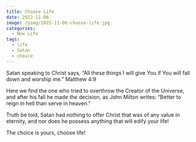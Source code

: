 ```yaml
---
title: Choose Life
date: 2022-11-06
image: /pimg/2022-11-06-choose-life.jpg
categories:
  - New Life
tags:
  - life
  - Satan
  - choice
---
```


<p data-block-key="201ts">Satan speaking to Christ says, “All these things I will give You if You will fall down and worship me.” Matthew 4:9 </p><p data-block-key="5c7c1">Here we find the one who tried to overthrow the Creator of the Universe, and after his fall he made the decision, as John Milton writes: “Better to reign in hell than serve in heaven.”</p><p data-block-key="a09s6">Truth be told, Satan had nothing to offer Christ that was of any value in eternity, and nor does he possess anything that will edify your life!</p><p data-block-key="8togg">The choice is yours, choose life!</p>

